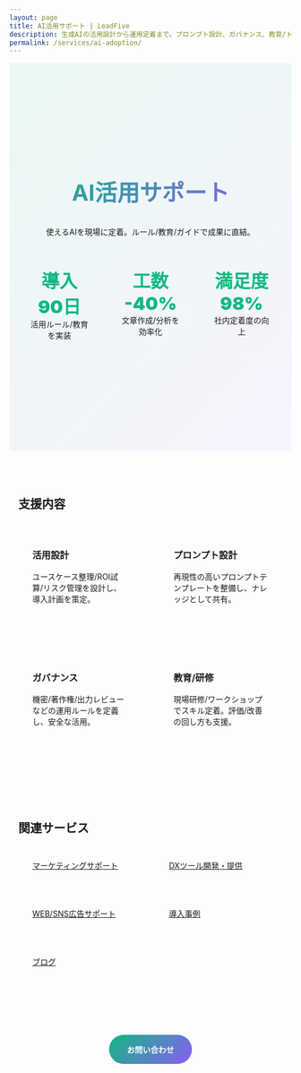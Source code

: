 ```yaml
---
layout: page
title: AI活用サポート | LeadFive
description: 生成AIの活用設計から運用定着まで。プロンプト設計、ガバナンス、教育/トレーニングで成果につなげるAI活用サポート。
permalink: /services/ai-adoption/
---
```


<style>
.svc-hero { text-align:center; padding:6rem 0; background:linear-gradient(135deg, rgba(16,185,129,.08), rgba(139,92,246,.06)); }
.svc-hero h1 { font-size:2.5rem; background:linear-gradient(135deg,#10b981,#8b5cf6); -webkit-background-clip:text; -webkit-text-fill-color:transparent; }
.metrics { display:grid; grid-template-columns:repeat(3,1fr); gap:1rem; margin:2rem auto; max-width:900px; }
.metric { background:rgba(255,255,255,.06); border:1px solid rgba(255,255,255,.12); border-radius:12px; padding:1.25rem; text-align:center; }
.metric .v { font-size:2rem; font-weight:900; color:#10b981; }
.section { max-width:1000px; margin:0 auto; padding:3rem 1rem; }
.grid-2 { display:grid; grid-template-columns:1fr 1fr; gap:2rem; }
.card { background:rgba(255,255,255,.06); border:1px solid rgba(255,255,255,.12); border-radius:14px; padding:1.5rem; }
.cta { text-align:center; margin:3rem 0; }
.btn { display:inline-block; padding:1rem 2rem; border-radius:999px; text-decoration:none; font-weight:700; transition:.3s; }
.btn-primary { background:linear-gradient(135deg,#10b981,#8b5cf6); color:#fff; }
.relsvc { display:grid; grid-template-columns:repeat(auto-fit,minmax(220px,1fr)); gap:1rem; }
@media(max-width:768px){ .metrics{grid-template-columns:1fr;}.grid-2{grid-template-columns:1fr;} }
</style>

<section class="svc-hero">
  <div class="section">
    <h1>AI活用サポート</h1>
    <p>使えるAIを現場に定着。ルール/教育/ガイドで成果に直結。</p>
    <div class="metrics">
      <div class="metric"><div class="v">導入 90日</div><div>活用ルール/教育を実装</div></div>
      <div class="metric"><div class="v">工数 -40%</div><div>文章作成/分析を効率化</div></div>
      <div class="metric"><div class="v">満足度 98%</div><div>社内定着度の向上</div></div>
    </div>
  </div>
</section>

<section class="section">
  <h2 class="section-title">支援内容</h2>
  <div class="grid-2">
    <div class="card"><h3>活用設計</h3><p>ユースケース整理/ROI試算/リスク管理を設計し、導入計画を策定。</p></div>
    <div class="card"><h3>プロンプト設計</h3><p>再現性の高いプロンプトテンプレートを整備し、ナレッジとして共有。</p></div>
    <div class="card"><h3>ガバナンス</h3><p>機密/著作権/出力レビューなどの運用ルールを定義し、安全な活用。</p></div>
    <div class="card"><h3>教育/研修</h3><p>現場研修/ワークショップでスキル定着。評価/改善の回し方も支援。</p></div>
  </div>
</section>

<section class="section">
  <h2 class="section-title">関連サービス</h2>
  <div class="relsvc">
    <a class="card" href="/services/marketing-support/">マーケティングサポート</a>
    <a class="card" href="/services/dx-tools/">DXツール開発・提供</a>
    <a class="card" href="/services/web-sns-ads/">WEB/SNS広告サポート</a>
    <a class="card" href="/case-studies/">導入事例</a>
    <a class="card" href="/blog/">ブログ</a>
  </div>
</section>

<div class="cta">
  <a href="#" class="btn btn-primary" onclick="openContactForm();return false;">お問い合わせ</a>
</div>

<script src="https://cdnjs.cloudflare.com/ajax/libs/gsap/3.12.4/gsap.min.js"></script>
<script src="https://cdnjs.cloudflare.com/ajax/libs/gsap/3.12.4/ScrollTrigger.min.js"></script>
<script>
  gsap.registerPlugin(ScrollTrigger);
  gsap.utils.toArray('.metric,.card').forEach(el=>{
    gsap.from(el,{opacity:0,y:24,duration:.6,scrollTrigger:{trigger:el,start:'top 85%'},immediateRender:false});
  })
</script>

